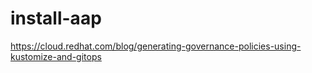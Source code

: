# install-aap

https://cloud.redhat.com/blog/generating-governance-policies-using-kustomize-and-gitops

